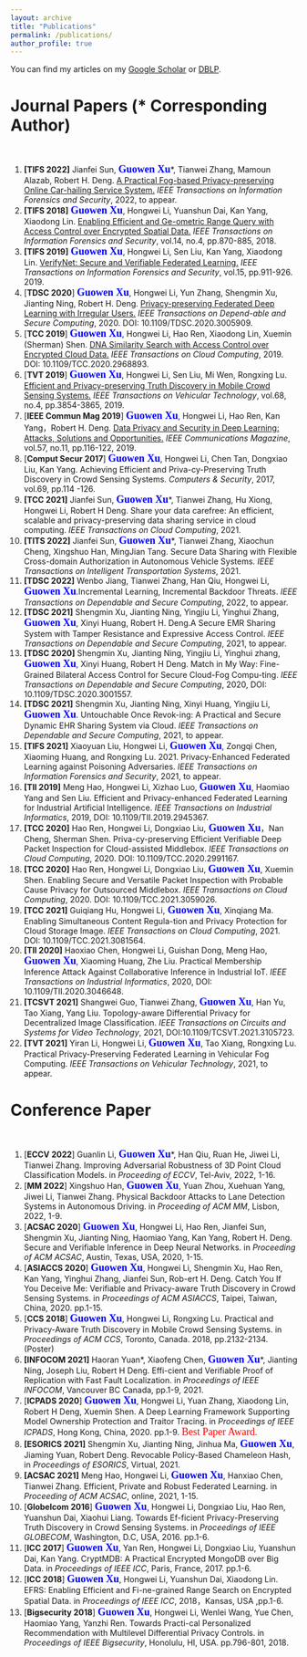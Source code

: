 ```yaml
---
layout: archive
title: "Publications"
permalink: /publications/
author_profile: true
---
```



You can find my articles on my [Google Scholar](https://scholar.google.com.hk/citations?user=MDKdG80AAAAJ&hl=zh-CN) or [DBLP](https://dblp.org/pid/87/10142.html).

**Journal Papers** (\* Corresponding Author) 
======
&nbsp;&nbsp;&nbsp;&nbsp;&nbsp;&nbsp;&nbsp;&nbsp;


 
1. **[TIFS 2022]** Jianfei Sun, **<font face="Times New Roman" color=blue size=4> Guowen Xu</font>**\*, Tianwei Zhang, Mamoun Alazab, Robert H. Deng. [A Practical Fog-based Privacy-preserving Online Car-hailing Service System.](https://ieeexplore.ieee.org/document/9849044) *IEEE Transactions on Information Forensics and Security*, 2022, to appear.
2. **[TIFS 2018]**  **<font face="Times New Roman" color=blue size=4> Guowen Xu</font>**, Hongwei Li, Yuanshun Dai, Kan Yang, Xiaodong Lin. [Enabling Efficient and Ge-ometric Range Query with Access Control over Encrypted Spatial Data.](https://ieeexplore.ieee.org/document/8452984) *IEEE Transactions on Information Forensics and Security*, vol.14, no.4, pp.870-885, 2018.
3. **[TIFS 2019]**  **<font face="Times New Roman" color=blue size=4> Guowen Xu</font>**, Hongwei Li, Sen Liu, Kan Yang, Xiaodong Lin. [VerifyNet: Secure and Verifiable Federated Learning.](https://ieeexplore.ieee.org/document/8765347) *IEEE Transactions on Information Forensics and Security*, vol.15, pp.911-926. 2019. 
4. [**TDSC 2020**] **<font face="Times New Roman" color=blue size=4> Guowen Xu</font>**, Hongwei Li, Yun Zhang, Shengmin Xu, Jianting Ning, Robert H. Deng. [Privacy-preserving Federated Deep Learning with Irregular Users.](https://ieeexplore.ieee.org/document/9130089) *IEEE Transactions on Depend-able and Secure Computing*, 2020. DOI: 10.1109/TDSC.2020.3005909.
5. [**TCC 2019**] **<font face="Times New Roman" color=blue size=4> Guowen Xu</font>**, Hongwei Li, Hao Ren, Xiaodong Lin, Xuemin (Sherman) Shen. [DNA Similarity Search with Access Control over Encrypted Cloud Data.](https://ieeexplore.ieee.org/document/8967153) *IEEE Transactions on Cloud Computing*, 2019. DOI: 10.1109/TCC.2020.2968893. 
6. [**TVT 2019**]  **<font face="Times New Roman" color=blue size=4> Guowen Xu</font>**, Hongwei Li, Sen Liu, Mi Wen, Rongxing Lu. [Efficient and Privacy-preserving Truth Discovery in Mobile Crowd Sensing Systems.](https://ieeexplore.ieee.org/document/8629055) *IEEE Transactions on Vehicular Technology*, vol.68, no.4, pp.3854-3865, 2019.
7. [**IEEE Commun Mag 2019**] **<font face="Times New Roman" color=blue size=4> Guowen Xu</font>**, Hongwei Li, Hao Ren, Kan Yang，Robert H. Deng. [Data Privacy and Security in Deep Learning: Attacks, Solutions and Opportunities.](https://ink.library.smu.edu.sg/cgi/viewcontent.cgi?article=5676&context=sis_research) *IEEE Communications Magazine*, vol.57, no.11, pp.116-122, 2019.
8. [**Comput Secur 2017**] **<font face="Times New Roman" color=blue size=4> Guowen Xu</font>**, Hongwei Li, Chen Tan, Dongxiao Liu, Kan Yang. Achieving Efficient and Priva-cy-Preserving Truth Discovery in Crowd Sensing Systems. *Computers & Security*, 2017, vol.69, pp.114 -126.
9. **[TCC 2021]** Jianfei Sun,  **<font face="Times New Roman" color=blue size=4> Guowen Xu</font>**\*, Tianwei Zhang, Hu Xiong, Hongwei Li, Robert H Deng. Share your data carefree: An efficient, scalable and privacy-preserving data sharing service in cloud computing. *IEEE Transactions on Cloud Computing*, 2021. 
10. **[TITS 2022]** Jianfei Sun,  **<font face="Times New Roman" color=blue size=4> Guowen Xu</font>**\*, Tianwei Zhang, Xiaochun Cheng, Xingshuo Han, MingJian Tang. Secure Data Sharing with Flexible Cross-domain Authorization in Autonomous Vehicle Systems. *IEEE Transactions on Intelligent Transportation Systems*, 2021.
11. **[TDSC 2022]** Wenbo Jiang, Tianwei Zhang, Han Qiu,  Hongwei Li,  **<font face="Times New Roman" color=blue size=4> Guowen Xu</font>**.Incremental Learning, Incremental Backdoor Threats.  *IEEE Transactions on Dependable and Secure Computing*, 2022, to appear.
12. **[TDSC 2021]** Shengmin Xu, Jianting Ning, Yingjiu Li, Yinghui Zhang,  **<font face="Times New Roman" color=blue size=4> Guowen Xu</font>**, Xinyi Huang, Robert H. Deng.A Secure EMR Sharing System with Tamper Resistance and Expressive Access Control.  *IEEE Transactions on Dependable and Secure Computing*, 2021, to appear. 
13. **[TDSC 2020]** Shengmin Xu, Jianting Ning, Yingjiu Li, Yinghui zhang, **<font face="Times New Roman" color=blue size=4> Guowen Xu</font>**, Xinyi Huang, Robert H Deng. Match in My Way: Fine-Grained Bilateral Access Control for Secure Cloud-Fog Compu-ting. *IEEE Transactions on Dependable and Secure Computing*, 2020, DOI: 10.1109/TDSC.2020.3001557.
14.  **[TDSC 2021]** Shengmin Xu, Jianting Ning, Xinyi Huang, Yingjiu Li,**<font face="Times New Roman" color=blue size=4> Guowen Xu</font>**. Untouchable Once Revok-ing: A Practical and Secure Dynamic EHR Sharing System via Cloud. *IEEE Transactions on Dependable and Secure Computing*, 2021, to appear. 
15.  **[TIFS 2021]** Xiaoyuan Liu, Hongwei Li, **<font face="Times New Roman" color=blue size=4> Guowen Xu</font>**, Zongqi Chen, Xiaoming Huang, and Rongxing Lu. 2021. Privacy-Enhanced Federated Learning against Poisoning Adversaries. *IEEE Transactions on Information Forensics and Security*, 2021, to appear.  
16.  **[TII 2019]** Meng Hao, Hongwei Li, Xizhao Luo, **<font face="Times New Roman" color=blue size=4> Guowen Xu</font>**, Haomiao Yang and Sen Liu. Efficient and Privacy-enhanced Federated Learning for Industrial Artificial Intelligence. *IEEE Transactions on Industrial Informatics*, 2019, DOI: 10.1109/TII.2019.2945367. 
17.  **[TCC 2020]** Hao Ren, Hongwei Li, Dongxiao Liu,**<font face="Times New Roman" color=blue size=4> Guowen Xu</font>**，Nan Cheng, Sherman Shen. Priva-cy-preserving Efficient Verifiable Deep Packet Inspection for Cloud-assisted Middlebox. *IEEE Transactions on Cloud Computing*, 2020. DOI: 10.1109/TCC.2020.2991167. 
18.  **[TCC 2020]** Hao Ren, Hongwei Li, Dongxiao Liu, **<font face="Times New Roman" color=blue size=4> Guowen Xu</font>**, Xuemin Shen. Enabling Secure and Versatile Packet Inspection with Probable Cause Privacy for Outsourced Middlebox. *IEEE Transactions on Cloud Computing*, 2020. DOI: 10.1109/TCC.2021.3059026. 
19.  **[TCC 2021]** Guiqiang Hu, Hongwei Li,**<font face="Times New Roman" color=blue size=4> Guowen Xu</font>**, Xinqiang Ma. Enabling Simultaneous Content Regula-tion and Privacy Protection for Cloud Storage Image. *IEEE Transactions on Cloud Computing*, 2021. DOI: 10.1109/TCC.2021.3081564. 
20.  **[TII 2020]** Haoxiao Chen, Hongwei Li, Guishan Dong, Meng Hao, **<font face="Times New Roman" color=blue size=4> Guowen Xu</font>**, Xiaoming Huang, Zhe Liu. Practical Membership Inference Attack Against Collaborative Inference in Industrial IoT. *IEEE Transactions on Industrial Informatics*, 2020, DOI: 10.1109/TII.2020.3046648. 
21. **[TCSVT 2021]** Shangwei Guo, Tianwei Zhang, **<font face="Times New Roman" color=blue size=4> Guowen Xu</font>**, Han Yu, Tao Xiang, Yang Liu. Topology-aware Differential Privacy for Decentralized Image Classification. *IEEE Transactions on Circuits and Systems for Video Technology*, 2021, DOI:10.1109/TCSVT.2021.3105723. 
22. **[TVT 2021]** Yiran Li, Hongwei Li, **<font face="Times New Roman" color=blue size=4> Guowen Xu</font>**, Tao Xiang, Rongxing Lu. Practical Privacy-Preserving Federated Learning in Vehicular Fog Computing. *IEEE Transactions on Vehicular Technology*, 2021, to appear.





**Conference Paper**
======
&nbsp;&nbsp;&nbsp;&nbsp;&nbsp;&nbsp;&nbsp;&nbsp; 

1. [**ECCV 2022**] Guanlin Li, **<font face="Times New Roman" color=blue size=4> Guowen Xu</font>**\*, Han Qiu, Ruan He, Jiwei Li,  Tianwei Zhang. Improving Adversarial Robustness of 3D Point Cloud Classification Models. in *Proceeding of  ECCV*, Tel-Aviv, 2022, 1-16.
2.  [**MM 2022**] Xingshuo Han, **<font face="Times New Roman" color=blue size=4> Guowen Xu</font>**, Yuan Zhou, Xuehuan Yang, Jiwei Li,  Tianwei Zhang. Physical Backdoor Attacks to Lane Detection Systems in Autonomous Driving. in *Proceeding of ACM MM*, Lisbon, 2022, 1-9.
3.  [**ACSAC 2020**] **<font face="Times New Roman" color=blue size=4> Guowen Xu</font>**, Hongwei Li, Hao Ren, Jianfei Sun, Shengmin Xu, Jianting Ning, Haomiao Yang, Kan Yang, Robert H. Deng. Secure and Verifiable Inference in Deep Neural Networks. in *Proceeding of ACM ACSAC*, Austin, Texas, USA, 2020, 1-15. 
4. [**ASIACCS 2020**] **<font face="Times New Roman" color=blue size=4> Guowen Xu</font>**, Hongwei Li, Shengmin Xu, Hao Ren, Kan Yang, Yinghui Zhang, Jianfei Sun, Rob-ert H. Deng. Catch You If You Deceive Me: Verifiable and Privacy-aware Truth Discovery in Crowd Sensing Systems. in *Proceedings of ACM ASIACCS*, Taipei, Taiwan, China, 2020. pp.1-15.
5. [**CCS 2018**] **<font face="Times New Roman" color=blue size=4> Guowen Xu</font>**, Hongwei Li, Rongxing Lu. Practical and Privacy-Aware Truth Discovery in Mobile Crowd Sensing Systems. in *Proceedings of ACM CCS*, Toronto, Canada. 2018, pp.2132-2134. (Poster) 
6. **[INFOCOM 2021]** Haoran Yuan\*, Xiaofeng Chen, **<font face="Times New Roman" color=blue size=4> Guowen Xu</font>**\*, Jianting Ning, Joseph Liu, Robert H Deng.  Effi-cient and Verifiable Proof of Replication with Fast Fault Localization. in *Proceedings of IEEE INFOCOM*, Vancouver BC Canada, pp.1-9, 2021.
7. [**ICPADS 2020**] **<font face="Times New Roman" color=blue size=4> Guowen Xu</font>**, Hongwei Li, Yuan Zhang, Xiaodong Lin, Robert H Deng, Xuemin Shen. A Deep Learning Framework Supporting Model Ownership Protection and Traitor Tracing. in *Proceedings of IEEE ICPADS*, Hong Kong, China, 2020. pp.1-9. <font face="Times New Roman" color=red size=4> Best Paper Award</font>.
8. **[ESORICS 2021]** Shengmin Xu, Jianting Ning, Jinhua Ma, **<font face="Times New Roman" color=blue size=4> Guowen Xu</font>**, Jiaming Yuan, Robert Deng. Revocable Policy-Based Chameleon Hash, in *Proceedings of ESORICS*, Virtual, 2021. 
9.  **[ACSAC 2021]** Meng Hao, Hongwei Li,  **<font face="Times New Roman" color=blue size=4> Guowen Xu</font>**, Hanxiao Chen, Tianwei Zhang. Efficient, Private and Robust Federated Learning. in *Proceeding of ACM ACSAC*, online, 2021, 1-15.
10. [**Globelcom 2016**]  **<font face="Times New Roman" color=blue size=4> Guowen Xu</font>**, Hongwei Li, Dongxiao Liu, Hao Ren, Yuanshun Dai, Xiaohui Liang. Towards Ef-ficient Privacy-Preserving Truth Discovery in Crowd Sensing Systems. in *Proceedings of IEEE GLOBECOM*, Washington, D.C, USA, 2016. pp.1-6.
11. [**ICC 2017**] **<font face="Times New Roman" color=blue size=4> Guowen Xu</font>**, Yan Ren, Hongwei Li, Dongxiao Liu, Yuanshun Dai, Kan Yang. CryptMDB: A Practical Encrypted MongoDB over Big Data. in *Proceedings of IEEE ICC*, Paris, France, 2017. pp.1-6.
12. [**ICC 2018**]  **<font face="Times New Roman" color=blue size=4> Guowen Xu</font>**, Hongwei Li, Yuanshun Dai, Xiaodong Lin. EFRS: Enabling Efficient and Fi-ne-grained Range Search on Encrypted Spatial Data. in *Proceedings of IEEE ICC*, 2018，Kansas, USA ,pp.1-6.
13. [**Bigsecurity 2018**] **<font face="Times New Roman" color=blue size=4> Guowen Xu</font>**, Hongwei Li, Wenlei Wang, Yue Chen, Haomiao Yang, Yanzhi Ren. Towards Practi-cal Personalized Recommendation with Multilevel Differential Privacy Controls. in *Proceedings of IEEE Bigsecurity*, Honolulu, HI, USA. pp.796-801, 2018.





